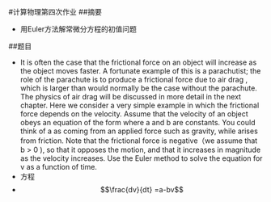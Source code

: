 #计算物理第四次作业
##摘要
* 用Euler方法解常微分方程的初值问题

##题目
* It is often the case that the frictional force on an object will increase as the object moves faster. A fortunate example of this is a parachutist; the role of the parachute is to produce a frictional force due to air drag , which is larger than would normally be the case without the parachute. The physics of air drag will be discussed in more detail in the next chapter. Here we consider a very simple example in which the frictional force depends on the velocity. Assume that the velocity of an object obeys an equation of the form where a and b are constants. You could think of a as coming from an applied force such as gravity, while arises from friction. Note that the frictional force is negative（we assume that b > 0 ),  so that it opposes the motion, and that it increases in magnitude as the velocity increases. Use the Euler method to solve the equation for v as a function of time.
* 方程
* $$\frac{dv}{dt} =a-bv$$
